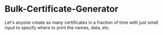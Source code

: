 # Bulk-Certificate-Generator
Let's anyone create as many certificates in a fraction of time with just small input to specify where to print the names, data, etc.
